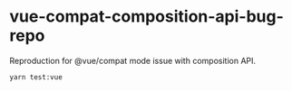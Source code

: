 # vue-compat-composition-api-bug-repo

Reproduction for @vue/compat mode issue with composition API.

`yarn test:vue`
